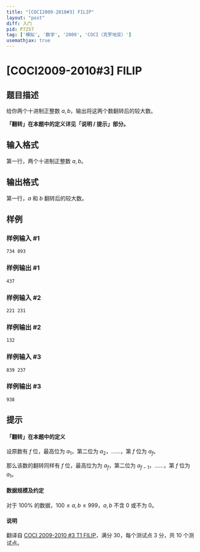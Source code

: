 ```yaml
---
title: "[COCI2009-2010#3] FILIP"
layout: "post"
diff: 入门
pid: P7257
tag: ['模拟', '数学', '2009', 'COCI（克罗地亚）']
usemathjax: true
---
```


# [COCI2009-2010#3] FILIP
## 题目描述

给你两个十进制正整数 $a, b$，输出将这两个数翻转后的较大数。

**「翻转」在本题中的定义详见「说明 / 提示」部分。**



## 输入格式

第一行，两个十进制正整数 $a, b$。
## 输出格式

第一行，$a$ 和 $b$ 翻转后的较大数。
## 样例

### 样例输入 #1
```
734 893

```
### 样例输出 #1
```
437
```
### 样例输入 #2
```
221 231

```
### 样例输出 #2
```
132
```
### 样例输入 #3
```
839 237

```
### 样例输出 #3
```
938
```
## 提示

#### 「翻转」在本题中的定义

设原数有 $f$ 位，最高位为 $a_1$，第二位为 $a_2$，……，第 $f$ 位为 $a_f$。

那么该数的翻转同样有 $f$ 位，最高位为为 $a_f$，第二位为 $a_{f - 1}$，……，第 $f$ 位为 $a_1$。

#### 数据规模及约定

对于 $100\%$ 的数据，$100 \le a, b \le 999$，$a, b$ 不含 $0$ 或不为 $0$。

#### 说明
翻译自 [COCI 2009-2010 #3 T1 FILIP](https://hsin.hr/coci/archive/2009_2010/contest3_tasks.pdf)，满分 30，每个测试点 3 分，共 10 个测试点。


